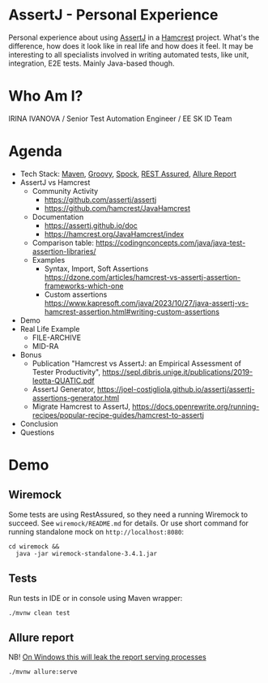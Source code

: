 # AssertJ - Personal Experience

Personal experience about using [AssertJ](https://assertj.github.io/doc/) in a [Hamcrest](https://hamcrest.org/) project. What's the difference, how does it look like in real life and how does it feel. It may be interesting to all specialists involved in writing automated tests, like unit, integration, E2E tests. Mainly Java-based though.

# Who Am I?

IRINA IVANOVA / Senior Test Automation Engineer / EE SK ID Team

# Agenda

* Tech Stack: [Maven](https://maven.apache.org/), [Groovy](https://groovy-lang.org/), [Spock](https://spockframework.org/), [REST Assured](https://rest-assured.io/), [Allure Report](https://allurereport.org/) 
* AssertJ vs Hamcrest
  * Community Activity
    * https://github.com/assertj/assertj
    * https://github.com/hamcrest/JavaHamcrest
  * Documentation
    * https://assertj.github.io/doc
    * https://hamcrest.org/JavaHamcrest/index
  * Comparison table: https://codingnconcepts.com/java/java-test-assertion-libraries/
  * Examples
    * Syntax, Import, Soft Assertions https://dzone.com/articles/hamcrest-vs-assertj-assertion-frameworks-which-one
    * Custom assertions https://www.kapresoft.com/java/2023/10/27/java-assertj-vs-hamcrest-assertion.html#writing-custom-assertions
* Demo
* Real Life Example
  * FILE-ARCHIVE
  * MID-RA
* Bonus
  * Publication "Hamcrest vs AssertJ: an Empirical Assessment of Tester Productivity", https://sepl.dibris.unige.it/publications/2019-leotta-QUATIC.pdf
  * AssertJ Generator, https://joel-costigliola.github.io/assertj/assertj-assertions-generator.html
  * Migrate Hamcrest to AssertJ, https://docs.openrewrite.org/running-recipes/popular-recipe-guides/hamcrest-to-assertj
* Conclusion
* Questions

# Demo

## Wiremock

Some tests are using RestAssured, so they need a running Wiremock to succeed. See `wiremock/README.md` for details. Or use short command for running standalone mock on `http://localhost:8080`:

```shell
cd wiremock &&
  java -jar wiremock-standalone-3.4.1.jar
```

## Tests

Run tests in IDE or in console using Maven wrapper:

```shell
./mvnw clean test
```

## Allure report
NB! [On Windows this will leak the report serving processes](https://github.com/allure-framework/allure-java/issues/836)

```shell
./mvnw allure:serve
```